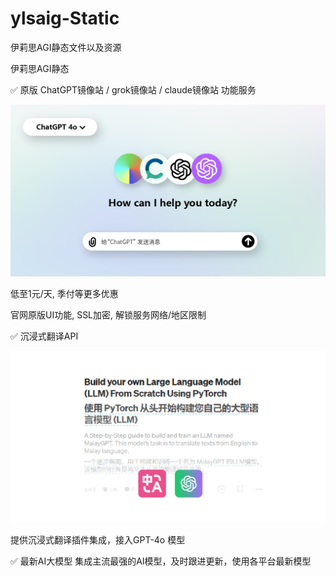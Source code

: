 # ylsaig-Static
伊莉思AGI静态文件以及资源

伊莉思AGI静态



✅ 原版 ChatGPT镜像站 / grok镜像站 / claude镜像站  功能服务

![ChatGPT镜像站](./img/server/2.png)

低至1元/天, 季付等更多优惠

官网原版UI功能, SSL加密, 解锁服务网络/地区限制


✅ 沉浸式翻译API

![ChatGPT镜像站](./img/server/3.png)

提供沉浸式翻译插件集成，接入GPT-4o 模型

✅ 最新AI大模型 集成主流最强的AI模型，及时跟进更新，使用各平台最新模型
